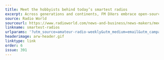 ```yaml
---
title: Meet the hobbyists behind today’s smartest radios
excerpt: Across generations and continents, FM DXers embrace open-source tools to tune into distant signals.
source: Radio World
sourceurl: https://www.radioworld.com/news-and-business/news-makers/meet-the-hobbyists-behind-todays-smartest-radios
linkname: smartest-radios
urlparams: '?utm_source=amateur-radio-weekly&utm_medium=email&utm_campaign=newsletter'
headerimage: arw-header.gif
linktype: link
order: 6
issue: 391
---
```

